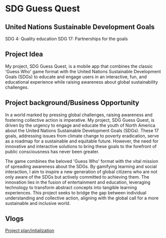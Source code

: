 # SDG Guess Quest

## United Nations Sustainable Development Goals 
SDG 4: Quality education
SDG 17: Partnerships for the goals

## Project Idea
My project, SDG Guess Quest, is a mobile app that combines the classic 'Guess Who' game format with the United Nations Sustainable Development Goals (SDGs) to educate and engage users in an interactive, fun, and educational experience while raising awareness about global sustainability challenges.

## Project background/Business Opportunity
In a world marked by pressing global challenges, raising awareness and fostering collective action is imperative. My project, SDG Guess Quest, is driven by the urgency to engage and educate the youth of North America about the United Nations Sustainable Development Goals (SDGs). These 17 goals, addressing issues from climate change to poverty eradication, serve as a roadmap for a sustainable and equitable future. However, the need for innovative and interactive solutions to bring these goals to the forefront of public consciousness has never been greater.

The game combines the beloved 'Guess Who' format with the vital mission of spreading awareness about the SDGs. By gamifying learning and social interaction, I aim to inspire a new generation of global citizens who are not only aware of the SDGs but actively committed to achieving them. The innovation lies in the fusion of entertainment and education, leveraging technology to transform abstract concepts into tangible learning experiences. This project seeks to bridge the gap between individual understanding and collective action, aligning with the global call for a more sustainable and inclusive world.

## Vlogs

[Project plan/intialization](https://youtu.be/fMiPJj4S9OI)
